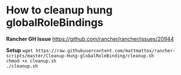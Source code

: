 # How to cleanup hung globalRoleBindings
**Rancher GH Issue**
https://github.com/rancher/rancher/issues/20944

**Setup**
`wget https://raw.githubusercontent.com/mattmattox/rancher-scripts/master/Cleanup-Hung-globalRoleBinding/cleanup.sh`\
`chmod +x cleanup.sh`\
`./cleanup.sh`
